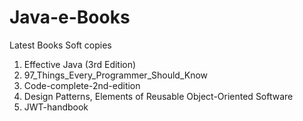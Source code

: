 # Java-e-Books
Latest Books Soft copies

1. Effective Java (3rd Edition)
2. 97_Things_Every_Programmer_Should_Know
3. Code-complete-2nd-edition
4. Design Patterns, Elements of Reusable Object-Oriented Software 
5. JWT-handbook

